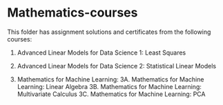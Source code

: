 # Mathematics-courses

This folder has assignment solutions and certificates from the following courses:

1. Advanced Linear Models for Data Science 1: Least Squares

2. Advanced Linear Models for Data Science 2: Statistical Linear Models

3. Mathematics for Machine Learning:
  3A. Mathematics for Machine Learning: Linear Algebra
  3B. Mathematics for Machine Learning: Multivariate Calculus
  3C. Mathematics for Machine Learning: PCA


